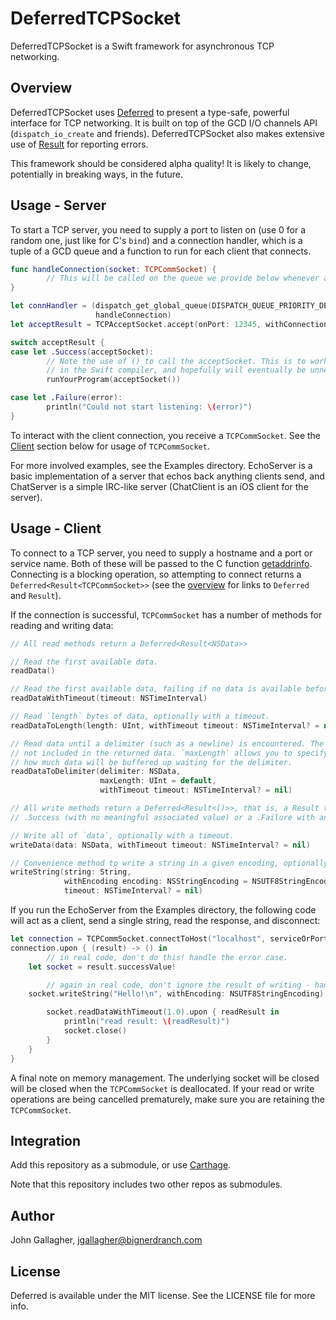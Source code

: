 # DeferredTCPSocket

DeferredTCPSocket is a Swift framework for asynchronous TCP networking.

## <a name="overview"></a>Overview

DeferredTCPSocket uses [Deferred](https://github.com/bignerdranch/Deferred) to
present a type-safe, powerful interface for TCP networking. It is built on top
of the GCD I/O channels API (`dispatch_io_create` and friends).
DeferredTCPSocket also makes extensive use of
[Result](https://github.com/bignerdranch/Result) for reporting errors.

This framework should be considered alpha quality! It is likely to change,
potentially in breaking ways, in the future.

## Usage - Server

To start a TCP server, you need to supply a port to listen on (use 0 for a random
one, just like for C's `bind`) and a connection handler, which is a tuple of
a GCD queue and a function to run for each client that connects.

```swift
func handleConnection(socket: TCPCommSocket) {
		// This will be called on the queue we provide below whenever a client connects.
}

let connHandler = (dispatch_get_global_queue(DISPATCH_QUEUE_PRIORITY_DEFAULT, 0)!,
                   handleConnection)
let acceptResult = TCPAcceptSocket.accept(onPort: 12345, withConnectionHandler: connHandler)

switch acceptResult {
case let .Success(acceptSocket):
		// Note the use of () to call the acceptSocket. This is to work around a bug
		// in the Swift compiler, and hopefully will eventually be unnecessary.
		runYourProgram(acceptSocket())

case let .Failure(error):
		println("Could not start listening: \(error)")
}
```

To interact with the client connection, you receive a `TCPCommSocket`. See the
[Client](#client) section below for usage of `TCPCommSocket`.

For more involved examples, see the Examples directory. EchoServer is a basic implementation
of a server that echos back anything clients send, and ChatServer is a simple IRC-like
server (ChatClient is an iOS client for the server).

## <a name="client"></a>Usage - Client

To connect to a TCP server, you need to supply a hostname and a port or service
name.  Both of these will be passed to the C function
[getaddrinfo](http://www.beej.us/guide/bgnet/output/html/multipage/getaddrinfoman.html).
Connecting is a blocking operation, so attempting to connect returns a
`Deferred<Result<TCPCommSocket>>` (see the [overview](#overview) for links to
`Deferred` and `Result`).

If the connection is successful, `TCPCommSocket` has a number of methods for
reading and writing data:

```swift
// All read methods return a Deferred<Result<NSData>>

// Read the first available data.
readData()

// Read the first available data, failing if no data is available before a timeout.
readDataWithTimeout(timeout: NSTimeInterval)

// Read `length` bytes of data, optionally with a timeout.
readDataToLength(length: UInt, withTimeout timeout: NSTimeInterval? = nil)

// Read data until a delimiter (such as a newline) is encountered. The delimiter is
// not included in the returned data. `maxLength` allows you to specify a limit to
// how much data will be buffered up waiting for the delimiter.
readDataToDelimiter(delimiter: NSData,
                    maxLength: UInt = default,
                    withTimeout timeout: NSTimeInterval? = nil)

// All write methods return a Deferred<Result<()>>, that is, a Result that may be
// .Success (with no meaningful associated value) or a .Failure with an error.

// Write all of `data`, optionally with a timeout.
writeData(data: NSData, withTimeout timeout: NSTimeInterval? = nil)

// Convenience method to write a string in a given encoding, optionally with a timeout.
writeString(string: String,
            withEncoding encoding: NSStringEncoding = NSUTF8StringEncoding,
            timeout: NSTimeInterval? = nil)
```

If you run the EchoServer from the Examples directory, the following code will act as a
client, send a single string, read the response, and disconnect:

```swift
let connection = TCPCommSocket.connectToHost("localhost", serviceOrPort: "44444")
connection.upon { (result) -> () in
		// in real code, don't do this! handle the error case.
    let socket = result.successValue!

		// again in real code, don't ignore the result of writing - handle the error case.
    socket.writeString("Hello!\n", withEncoding: NSUTF8StringEncoding).upon { _ in

        socket.readDataWithTimeout(1.0).upon { readResult in
            println("read result: \(readResult)")
            socket.close()
        }
    }
}
```

A final note on memory management. The underlying socket will be closed will be
closed when the `TCPCommSocket` is deallocated. If your read or write
operations are being cancelled prematurely, make sure you are retaining the
`TCPCommSocket`.

## Integration

Add this repository as a submodule, or use [Carthage](https://github.com/Carthage/Carthage/).

Note that this repository includes two other repos as submodules.

## Author

John Gallagher, jgallagher@bignerdranch.com

## License

Deferred is available under the MIT license. See the LICENSE file for more info.
